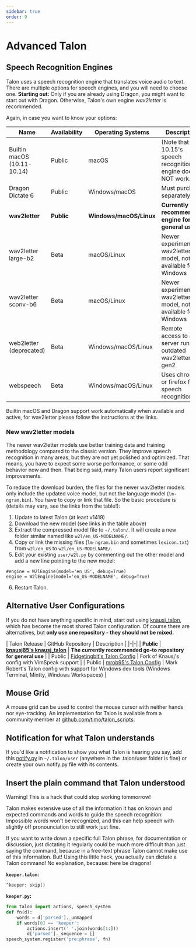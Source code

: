 ```yaml
---
sidebar: true
order: 9
---
```


# Advanced Talon

## Speech Recognition Engines

Talon uses a speech recognition engine that translates voice audio to text. There are multiple options for speech engines, and you will need to choose one. **Starting out:** Only if you are already using Dragon, you might want to start out with Dragon. Otherwise, Talon's own engine _wav2letter_ is recommended.

Again, in case you want to know your options:

| Name                        | Availability | Operating Systems   | Description                                                          | Link                            |
|-----------------------------|--------------|---------------------|----------------------------------------------------------------------|---------------------------------|
| Builtin macOS (10.11-10.14) | Public       | macOS                   | (Note that 10.15's speech recognition engine does NOT work.)         | |
| Dragon Dictate 6            | Public       | Windows/macOS           | Must purchase separately.                                            | [Windows](/SettingUpTalonWindows10Dragon) |
| **wav2letter**              | **Public**   | **Windows/macOS/Linux** | **Currently recommended engine for general use**                     | [Install instructions][wav2letter-gen2.1] |
| wav2letter large-b2         | Beta         | macOS/Linux             | Newer experimental wav2letter model, not yet available for Windows   | [Install instructions][wav2letter-large-b2] |
| wav2letter sconv-b6         | Beta         | macOS/Linux             | Newer experimental wav2letter model, not yet available for Windows   | [Install instructions][wav2letter-b6] |
| web2letter (deprecated)     | Beta         | Windows/macOS/Linux     | Remote access to a server running outdated wav2letter gen2           | Ask `@aegis` in Slack for instructions |
| webspeech                   | Beta         | Windows/macOS/Linux     | Uses chrome or firefox for speech recognition.                       | [Setup instructions][webspeech] |

[wav2letter-gen2.1]: https://talonvoice.slack.com/archives/G9YTMSZ2T/p1597793361100700?thread_ts=1597793171.100600&cid=G9YTMSZ2T "Wav2Letter Gen2.1"
[wav2letter-large-b2]: https://talonvoice.slack.com/archives/G9YTMSZ2T/p1595567914289200 "Wav2Letter Large Beta-2"
[wav2letter-b6]: https://talonvoice.slack.com/archives/G9YTMSZ2T/p1602339473085300 "Wav2Letter Beta-6"
[webspeech]: https://talonvoice.slack.com/archives/G9YTMSZ2T/p1591830066339600 "Webspeech Instructions"

Builtin macOS and Dragon support work automatically when available and active, for wav2letter please follow the instructions at the links.

### New wav2letter models

The newer wav2letter models use better training data and training methodology compared to the classic version.  They improve speech recognition in many areas, but they are not yet polished and optimized.  That means, you have to expect some worse performance, or some odd behavior now and then.  That being said, many Talon users report significant improvements.

To reduce the download burden, the files for the newer wav2letter models only include the updated voice model, but not the language model (`lm-ngram.bin`).  You have to copy or link that file.  So the basic procedure is (details may vary, see the links from the table!):

1. Update to latest Talon (at least v1419)
2. Download the new model (see links in the table above)
3. Extract the compressed model file to `~/.talon/`. It will create a new folder similar named like `w2l/en_US-MODELNAME/`.
4. Copy or link the missing files (`lm-ngram.bin` and sometimes `lexicon.txt`) from `w2l/en_US` to `w2l/en_US-MODELNAME/`.
5. Edit your existing `user/w2l.py` by commenting out the other model and add a new line pointing to the new model:
```
#engine = W2lEngine(model='en_US', debug=True)
engine = W2lEngine(model='en_US-MODELNAME', debug=True)
```
6. Restart Talon.


## Alternative User Configurations

If you do not have anything specific in mind, start out using [knausj_talon](https://github.com/knausj85/knausj_talon), which has become the most shared Talon configuration.  Of course there are alternatives, but **only use one repository - they should not be mixed.**

| Talon Release | GitHub Repository | Description |
|-|-|
| **Public** | **[knausj85's knausj_talon](https://github.com/knausj85/knausj_talon)** | **The currently recommended go-to repository for general use** |
| Public | [Fidgetingbit's Talon Config](https://github.com/fidgetingbits/knausj_talon) | Fork of Knausj's config with VimSpeak support |
| Public | [mrob95's Talon Config](https://github.com/mrob95/MR-talon) | Mark Robert's Talon config with support for Windows dev tools (Windows Terminal, Mintty, Windows Workspaces) |

## Mouse Grid

A mouse grid can be used to control the mouse cursor with neither hands nor eye-tracking.  An implementation for Talon is available from a community member at [github.com/timo/talon_scripts](https://github.com/timo/talon_scripts/tree/master/mousegrid).


## Notification for what Talon understands

If you'd like a notification to show you what Talon is hearing you say, add this [notify.py](https://github.com/TalonCommunity/Wiki/tree/gh-pages/extras/notify.py) in `~/.talon/user` (anywhere in the .talon/user folder is fine) or create your own notify.py file with its contents.


## Insert the plain command that Talon understood

Warning! This is a hack that could stop working tommorrow!

Talon makes extensive use of all the information it has on known and expected commands and words to guide the speech recognition: Impossible words won't be recognized, and this can help speech with slightly off pronounciation to still work just fine.

If you want to write down a specific full Talon phrase, for documentation or discussion, just dictating it regularly could be much more difficult than just saying the command, because in a free-text phrase Talon cannot make use of this information.  But! Using this little hack, you actually can dictate a Talon command!  No explanation, because: here be dragons!

**`keeper.talon`:**
```
^keeper: skip()
```

**`keeper.py`:**
```python
from talon import actions, speech_system
def fn(d):
    words = d['parsed']._unmapped
    if words[0] == 'keeper':
        actions.insert(' '.join(words[1:]))
        d['parsed']._sequence = []
speech_system.register('pre:phrase', fn)
```
